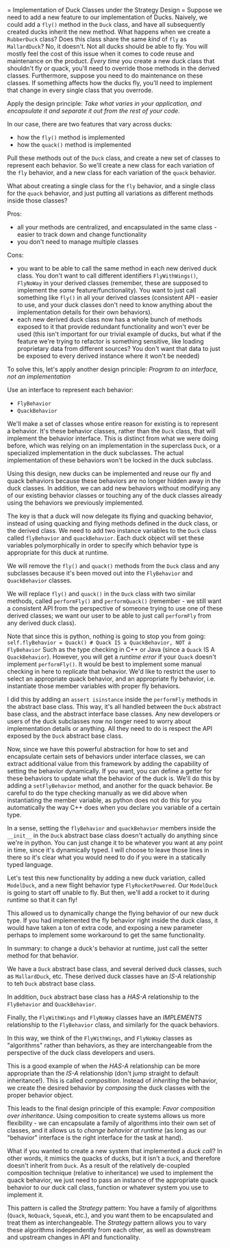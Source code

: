 = Implementation of Duck Classes under the Strategy Design =
Suppose we need to add a new feature to our implementation of Ducks.
Naively, we could add a `fly()` method in the `Duck` class, and have all subsequently created ducks inherit the new method.
What happens when we create a `RubberDuck` class? Does this class share the same _kind_ of `fly` as `MallardDuck`?
No, it doesn't. 
Not all ducks should be able to fly. You will mostly feel the cost of this issue when it comes to code reuse and maintenance on the product.
*Every time* you create a new duck class that shouldn't fly or quack, you'll need to override those methods in the derived classes.
Furthermore, suppose you need to do maintenance on these classes. If something affects how the ducks fly, you'll need to implement that change in every single class that you overrode.

Apply the design principle:
*Take what varies in your application, and encapsulate it and separate it out from the rest of your code.*

In our case, there are two features that vary across ducks:
* how the `fly()` method is implemented
* how the `quack()` method is implemented

Pull these methods out of the `Duck` class, and create a new set of classes to represent each behavior.
So we'll create a new class for each variation of the `fly` behavior, and a new class for each variation of the `quack` behavior.

What about creating a single class for the `fly` behavior, and a single class for the `quack` behavior, and just putting all variations as different methods inside those classes?

Pros:

* all your methods are centralized, and encapsulated in the same class - easier to track down and change functionality
* you don't need to manage multiple classes

Cons:

* you want to be able to call the same method in each new derived duck class. You don't want to call different identifiers `FlyWithWings()`, `FlyNoWay` in your derived classes (remember, these are supposed to implement the _same_ feature/functionality). You want to just call something like `fly()` in all your derived classes (consistent API - easier to use, and your duck classes don't need to know anything about the implementation details for their own behaviors).
* each new derived duck class now has a whole bunch of methods exposed to it that provide redundant functionality and won't ever be used (this isn't important for our trivial example of ducks, but what if the feature we're trying to refactor is something sensitive, like loading proprietary data from different sources? You don't want that data to just be exposed to every derived instance where it won't be needed)

To solve this, let's apply another design principle:
*Program to an interface, not an implementation*

Use an interface to represent each behavior:
* `FlyBehavior`
* `QuackBehavior`

We'll make a set of classes whose entire reason for existing is to represent a behavior.
It's these behavior classes, rather than the `Duck` class, that will implement the behavior interface.
This is distinct from what we were doing before, which was relying on an implementation in the superclass `Duck`, or a specialized implementation in the duck subclasses.
The actual implementation of these behaviors won't be locked in the duck subclass.

Using this design, new ducks can be implemented and reuse our fly and quack behaviors because these behaviors are no longer hidden away in the duck classes.
In addition, we can add new behaviors without modifying any of our existing behavior classes or touching any of the duck classes already using the behaviors we previously implemented.

The key is that a duck will now delegate its flying and quacking behavior, instead of using quacking and flying methods defined in the duck class, or the derived class.
We need to add two instance variables to the `Duck` class called `flyBehavior` and `quackBehavior`.
Each duck object will set these variables polymorphically in order to specify which behavior type is appropriate for this duck at runtime.

We will remove the `fly()` and `quack()` methods from the `Duck` class and any subclasses because it's been moved out into the `FlyBehavior` and `QuackBehavior` classes.

We will replace `fly()` and `quack()` in the `Duck` class with two similar methods, called `performFly()` and `performQuack()` (remember - we still want a consistent API from the perspective of someone trying to use one of these derived classes; we want our user to be able to just call `performFly` from any derived duck class).

Note that since this is python, nothing is going to stop you from going:
`self.flyBehavior = Quack() # Quack IS a QuackBehavior, NOT a FlyBehavior`
Such as the type checking in C++ or Java (since a `Quack` IS A `QuackBehavior`).
However, you will get a *runtime error* if your `Quack` doesn't implement `performFly()`.
It would be best to implement some manual checking in here to replicate that behavior.
We'd like to restrict the user to select an appropriate quack behavior, and an appropriate fly behavior, i.e. instantiate those member variables with proper fly behaviors.

I did this by adding an `assert isinstance` inside the `performFly` methods in the abstract base class.
This way, it's all handled between the `Duck` abstract base class, and the abstract interface base classes.
Any new developers or users of the duck subclasses now no longer need to worry about implementation details or anything.
All they need to do is respect the API exposed by the `Duck` abstract base class.


Now, since we have this powerful abstraction for how to set and encapsulate certain sets of behaviors under interface classes, we can extract additional value from this framework by adding the capability of setting the behavior dynamically.
If you want, you can define a getter for these behaviors to update what the behavior of the duck is.
We'll do this by adding a `setFlyBehavior` method, and another for the quack behavior.
Be careful to do the type checking manually as we did above when instantiating the member variable, as python does not do this for you automatically the way C++ does when you declare you variable of a certain type.

In a sense, setting the `flyBehavior` and `quackBehavior` members inside the `__init__` in the `Duck` abstract base class doesn't actually do anything since we're in python.
You can just change it to be whatever you want at any point in time, since it's dynamically typed. I will choose to leave those lines in there so it's clear what you would need to do if you were in a statically typed language.

Let's test this new functionality by adding a new duck variation, called `ModelDuck`, and a new flight behavior type `FlyRocketPowered`.
Our `ModelDuck` is going to start off unable to fly. But then, we'll add a rocket to it during runtime so that it can fly!


This allowed us to dynamically change the flying behavior of our new duck type.
If you had implemented the fly behavior right inside the duck class, it would have taken a ton of extra code, and exposing a new parameter perhaps to implement some workaround to get the same functionality.

In summary: to change a duck's behavior at runtime, just call the setter method for that behavior.

We have a `Duck` abstract base class, and several derived duck classes, such as `MallardDuck`, etc.
These derived duck classes have an *IS-A* relationship to teh `Duck` abstract base class.

In addition, `Duck` abstract base class has a *HAS-A* relationship to the `FlyBehavior` and `QuackBehavior`.

Finally, the `FlyWithWings` and `FlyNoWay` classes have an *IMPLEMENTS* relationship to the `FlyBehavior` class, and similarly for the quack behaviors.

In this way, we think of the `FlyWithWings`, and `FlyNoWay` classes as "algorithms" rather than behaviors, as they are interchangeable from the perspective of the duck class developers and users.


This is a good example of when the *HAS-A* relationship can be more appropriate than the *IS-A* relationship (don't jump straight to default inheritance!).
This is called *composition*. Instead of _inheriting_ the behavior, we create the desired behavior by _composing_ the duck classes with the proper behavior object.

This leads to the final design principle of this example:
*Favor composition over inheritance*.
Using composition to create systems allows us more flexibility - we can encapsulate a family of algorithms into their own set of classes, and it allows us to *change behavior at runtime* (as long as our "behavior" interface is the right interface for the task at hand).

What if you wanted to create a new system that implemented a *duck call*? In other words, it mimics the quacks of ducks, but it isn't a `Duck`, and therefore doesn't inherit from `Duck`.
As a result of the relatively de-coupled composition technique (relative to inheritance) we used to implement the quack behavior, we just need to pass an instance of the appropriate quack behavior to our duck call class, function or whatever system you use to implement it.

This pattern is called the *Strategy* pattern:
You have a family of algorithms (`Quack`, `NoQuack`, `Squeak`, etc.), and you want them to be encapsulated and treat them as interchangeable.
The *Strategy* pattern allows you to vary these algorithms independently from each other, as well as downstream and upstream changes in API and functionality.

